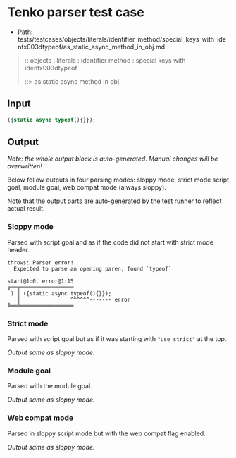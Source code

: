 # Tenko parser test case

- Path: tests/testcases/objects/literals/identifier_method/special_keys_with_identx003dtypeof/as_static_async_method_in_obj.md

> :: objects : literals : identifier method : special keys with identx003dtypeof
>
> ::> as static async method in obj

## Input

`````js
({static async typeof(){}});
`````

## Output

_Note: the whole output block is auto-generated. Manual changes will be overwritten!_

Below follow outputs in four parsing modes: sloppy mode, strict mode script goal, module goal, web compat mode (always sloppy).

Note that the output parts are auto-generated by the test runner to reflect actual result.

### Sloppy mode

Parsed with script goal and as if the code did not start with strict mode header.

`````
throws: Parser error!
  Expected to parse an opening paren, found `typeof`

start@1:0, error@1:15
╔══╦═════════════════
 1 ║ ({static async typeof(){}});
   ║                ^^^^^^------- error
╚══╩═════════════════

`````

### Strict mode

Parsed with script goal but as if it was starting with `"use strict"` at the top.

_Output same as sloppy mode._

### Module goal

Parsed with the module goal.

_Output same as sloppy mode._

### Web compat mode

Parsed in sloppy script mode but with the web compat flag enabled.

_Output same as sloppy mode._
